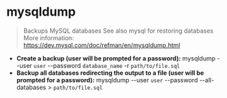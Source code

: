 # mysqldump
> Backups MySQL databases
> See also mysql for restoring databases
> More information: <https://dev.mysql.com/doc/refman/en/mysqldump.html>
- **Create a backup (user will be prompted for a password):**
mysqldump --user `user` --password `database_name` -r `path/to/file.sql`
- **Backup all databases redirecting the output to a file (user will be prompted for a password):**
mysqldump --user `user` --password --all-databases > `path/to/file.sql`
